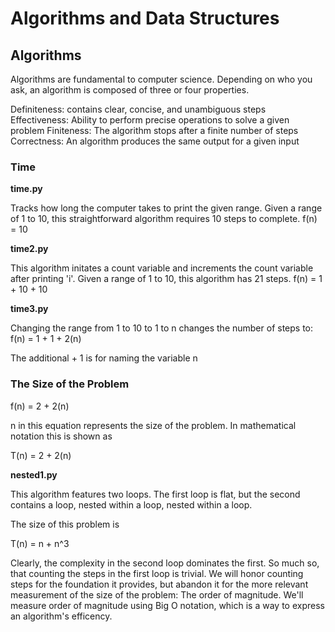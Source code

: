 # Algorithms and Data Structures

## Algorithms

Algorithms are fundamental to computer science. 
Depending on who you ask, an algorithm is composed of three or four properties.

Definiteness: contains clear, concise, and unambiguous steps 
Effectiveness: Ability to perform precise operations to solve a given problem
Finiteness: The algorithm stops after a finite number of steps
Correctness: An algorithm produces the same output for a given input

### Time

__time.py__

Tracks how long the computer takes to print the given range.
Given a range of 1 to 10, this straightforward algorithm requires 10 steps to complete.
f(n) = 10

__time2.py__

This algorithm initates a count variable and increments the count variable after printing 'i'.
Given a range of 1 to 10, this algorithm has 21 steps. 
f(n) = 1 + 10 + 10

__time3.py__

Changing the range from 1 to 10 to 1 to n changes the number of steps to:
f(n) = 1 + 1 + 2(n)

The additional + 1 is for naming the variable n

### The Size of the Problem

f(n) = 2 + 2(n) 

n in this equation represents the size of the problem.
In mathematical notation this is shown as

T(n) = 2 + 2(n)

__nested1.py__

This algorithm features two loops. 
The first loop is flat, but the second contains a loop, nested within a loop, nested within a loop. 

The size of this problem is

T(n) = n + n^3

Clearly, the complexity in the second loop dominates the first.
So much so, that counting the steps in the first loop is trivial.
We will honor counting steps for the foundation it provides, but abandon it for the more relevant measurement of the size of the problem: The order of magnitude.
We'll measure order of magnitude using Big O notation, which is a way to express an algorithm's efficency.
